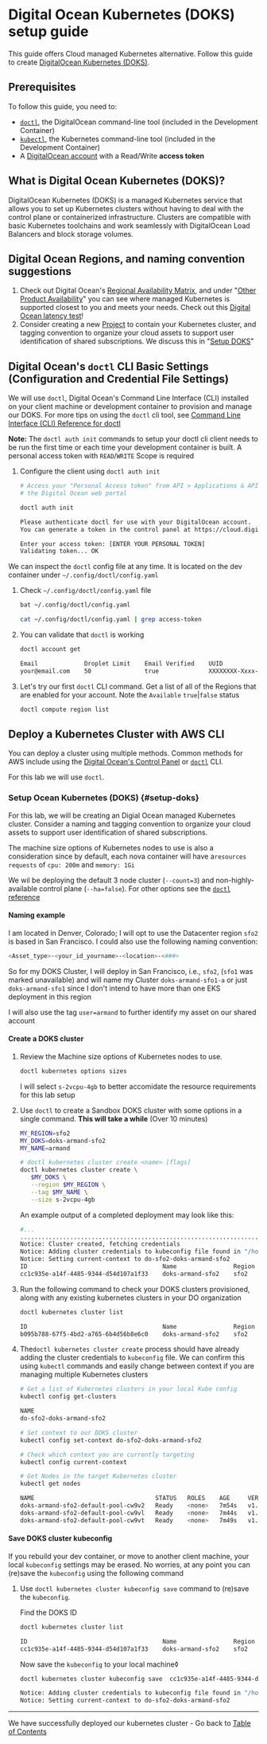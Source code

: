 # Digital Ocean Kubernetes (DOKS) setup guide

This guide offers Cloud managed Kubernetes alternative. Follow this guide to
create [DigitalOcean Kubernetes
(DOKS)](https://docs.digitalocean.com/products/kubernetes/how-to/create-clusters/).


## Prerequisites
To follow this guide, you need to:

 * [`doctl`](https://docs.digitalocean.com/reference/doctl/how-to/install/), the DigitalOcean command-line tool (included in the Development Container)
 * [`kubectl`](https://kubernetes.io/docs/tasks/tools/install-kubectl/), the Kubernetes command-line tool (included in the Development Container)
 * A [DigitalOcean account](https://cloud.digitalocean.com/registrations/new) with a Read/Write **access token**

## What is Digital Ocean Kubernetes (DOKS)?

DigitalOcean Kubernetes (DOKS) is a managed Kubernetes service that allows you
to set up Kubernetes clusters without having to deal with the control plane or
containerized infrastructure. Clusters are compatible with basic Kubernetes
toolchains and work seamlessly with DigitalOcean Load Balancers and block
storage volumes.

## Digital Ocean Regions, and naming convention suggestions

1. Check out Digital Ocean's [Regional Availability
   Matrix](https://docs.digitalocean.com/products/platform/availability-matrix/),
   and under "[Other Product
   Availability](https://docs.digitalocean.com/products/platform/availability-matrix/#other-product-availability)"
   you can see where managed Kubernetes is supported closest to you and meets
   your needs. Check out this [Digital Ocean latency
   test](https://cloudpingtest.com/digital_ocean)!
1. Consider creating a new
   [Project](https://docs.digitalocean.com/products/projects/) to contain your
   Kubernetes cluster,  and tagging convention to organize your cloud assets to
   support user identification of shared subscriptions. We discuss this in
   "[Setup DOKS](#setup-doks)"


## Digital Ocean's `doctl` CLI Basic Settings (Configuration and Credential File Settings)

We will use `doctl`, Digital Ocean's Command Line Interface (CLI) installed on
your client machine or development container to provision and manage our DOKS.
For more tips on using the `doctl` cli tool, see [Command Line Interface (CLI)
Reference for doctl](https://docs.digitalocean.com/reference/doctl/reference/)

**Note:** The `doctl auth init` commands to setup your doctl cli client needs to
be run the first time or each time your development container is built. A
personal access token with `READ`/`WRITE` Scope is required

1. Configure the client using `doctl auth init`

   ```bash
   # Access your "Personal Access token" from API > Applications & API in
   # the Digital Ocean web portal

   doctl auth init

   Please authenticate doctl for use with your DigitalOcean account. 
   You can generate a token in the control panel at https://cloud.digitalocean.com/account/api/tokens

   Enter your access token: [ENTER YOUR PERSONAL TOKEN]
   Validating token... OK
   ```

We can inspect the `doctl` config file at any time. It is located on the dev
container under `~/.config/doctl/config.yaml`

1. Check `~/.config/doctl/config.yaml` file

   ```bash
   bat ~/.config/doctl/config.yaml

   cat ~/.config/doctl/config.yaml | grep access-token
   ```

1. You can validate that `doctl` is working

   ```bash
   doctl account get

   Email             Droplet Limit    Email Verified    UUID                                    Status
   your@email.com    50               true              XXXXXXXX-Xxxx-XXXX-xxxx-XXXXXXXXXXxx    active
   ```

1. Let's try our first `doctl` CLI command. Get a list of all of the Regions that are
   enabled for your account. Note the `Available` `true`|`false` status

   ```bash
   doctl compute region list
   ```

## Deploy a Kubernetes Cluster with AWS CLI

You can deploy a cluster using multiple methods. Common methods for AWS include
using the
[Digital Ocean's Control Panel](https://docs.digitalocean.com/products/kubernetes/how-to/create-clusters/)
or [`doctl`](https://docs.digitalocean.com/products/app-platform/references/command-line/)
CLI.

For this lab we will use `doctl`.

### Setup Ocean Kubernetes (DOKS) {#setup-doks}

For this lab, we will be creating an Digial Ocean managed Kubernetes cluster.
Consider a naming and tagging convention to organize your cloud assets to
support user identification of shared subscriptions. 

The machine size options of Kubernetes nodes to use is also a consideration
since by default, each nova container will have a`resources` `requests` of
`cpu: 200m` and `memory: 1Gi`


We wil be deploying the default 3 node cluster (`--count=3`) and
non-highly-available control plane (`--ha=false`). For other options see the
[`doctl`
reference](https://docs.digitalocean.com/reference/doctl/reference/kubernetes/cluster/create/)

#### Naming example

I am located in Denver, Colorado; I will opt to use the Datacenter region
`sfo2` is based in San Francisco. I could also use the following naming
convention:

```bash
<Asset_type>-<your_id_yourname>-<location>-<###>
```

So for my DOKS Cluster, I will deploy in San Francisco, i.e., `sfo2`, (`sfo1`
was marked unavailable) and will name my Cluster `doks-armand-sfo1-a` or just
`doks-armand-sfo1` since I don't intend to have more than one EKS deployment in
this region

I will also use the tag `user=armand` to further identify my asset on our shared
account

#### Create a DOKS cluster

1. Review the Machine size options of Kubernetes nodes to use.

   ```bash
   doctl kubernetes options sizes
   ```

   I will select `s-2vcpu-4gb` to better accomidate the resource requirements
   for this lab setup

1. Use `doctl` to create a Sandbox DOKS cluster with some options in a single
   command. **This will take a while** (Over 10 minutes)

   ```bash
   MY_REGION=sfo2
   MY_DOKS=doks-armand-sfo2
   MY_NAME=armand

   # doctl kubernetes cluster create <name> [flags]
   doctl kubernetes cluster create \
      $MY_DOKS \
      --region $MY_REGION \
      --tag $MY_NAME \
      --size s-2vcpu-4gb
   ```
   An example output of a completed deployment may look like this:

   ```bash
   #...
   .....................................................................................
   Notice: Cluster created, fetching credentials
   Notice: Adding cluster credentials to kubeconfig file found in "/home/vscode/.kube/config"
   Notice: Setting current-context to do-sfo2-doks-armand-sfo2
   ID                                      Name                Region    Version        Auto Upgrade    Status     Node Pools
   cc1c935e-a14f-4485-9344-d54d107a1f33    doks-armand-sfo2    sfo2      1.22.8-do.1    false           running    doks-armand-sfo2-default-pool
   ```

1. Run the following command to check your DOKS clusters provisioned, along with
   any existing kubernetes clusters in your DO organization

   ```bash
   doctl kubernetes cluster list

   ID                                      Name                Region    Version        Auto Upgrade    Status     Node Pools
   b095b788-67f5-4bd2-a765-6b4d56b8e6c0    doks-armand-sfo2    sfo2      1.22.8-do.1    false           running    worker-pool doks-armand-sfo2-pool-2 doks-armand-sfo2-pool-3
   ```

1. The`doctl kubernetes cluster create` process should have already adding the
   cluster credentials to `kubeconfig` file. We can confirm this using `kubectl`
   commands and easily change between context if you are managing multiple
   Kubernetes clusters

   ```bash
   # Get a list of Kubernetes clusters in your local Kube config
   kubectl config get-clusters

   NAME
   do-sfo2-doks-armand-sfo2

   # Set context to our DOKS cluster
   kubectl config set-context do-sfo2-doks-armand-sfo2

   # Check which context you are currently targeting
   kubectl config current-context

   # Get Nodes in the target Kubernetes cluster
   kubectl get nodes

   NAME                                  STATUS   ROLES    AGE     VERSION
   doks-armand-sfo2-default-pool-cw9v2   Ready    <none>   7m54s   v1.22.8
   doks-armand-sfo2-default-pool-cw9vl   Ready    <none>   7m44s   v1.22.8
   doks-armand-sfo2-default-pool-cw9vt   Ready    <none>   7m49s   v1.22.8
   ```

#### Save DOKS cluster kubeconfig

If you rebuild your dev container, or move to another client machine, your local
`kubeconfig` settings may be erased. No worries, at any point you can (re)save
the `kubeconfig` using the following command

1. Use `doctl kubernetes cluster kubeconfig save` command to (re)save the
   `kubeconfig`.

      Find the DOKS ID
      ```bash
      doctl kubernetes cluster list
      
      ID                                      Name                Region    Version        Auto Upgrade    Status     Node Pools
      cc1c935e-a14f-4485-9344-d54d107a1f33    doks-armand-sfo2    sfo2      1.22.8-do.1    false           running    doks-armand-sfo2-default-pool
      ```

      Now save the `kubeconfig` to your local machine◊

      ```bash
      doctl kubernetes cluster kubeconfig save  cc1c935e-a14f-4485-9344-d54d107a1f33 

      Notice: Adding cluster credentials to kubeconfig file found in "/home/vscode/.kube/config"
      Notice: Setting current-context to do-sfo2-doks-armand-sfo2
      ```

---

We have successfully deployed our kubernetes cluster - Go back to [Table of
Contents](../../README.md)